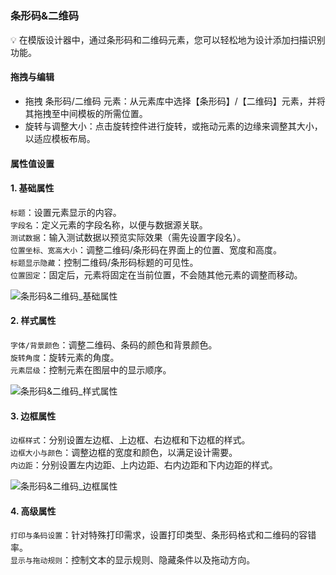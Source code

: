 <h5 id="start"></h5>

### 条形码&二维码

<aside>
💡 在模版设计器中，通过条形码和二维码元素，您可以轻松地为设计添加扫描识别功能。
</aside>

#### **拖拽与编辑**

- 拖拽 条形码/二维码 元素：从元素库中选择【条形码】/【二维码】元素，并将其拖拽至中间模板的所需位置。
- 旋转与调整大小：点击旋转控件进行旋转，或拖动元素的边缘来调整其大小，以适应模板布局。

#### 属性值设置

#### 1. 基础属性

`标题`：设置元素显示的内容。<br/>
`字段名`：定义元素的字段名称，以便与数据源关联。<br/>
`测试数据`：输入测试数据以预览实际效果（需先设置字段名）。<br/>
`位置坐标、宽高大小`：调整二维码/条形码在界面上的位置、宽度和高度。<br/>
`标题显示隐藏`：控制二维码/条形码标题的可见性。<br/>
`位置固定`：固定后，元素将固定在当前位置，不会随其他元素的调整而移动。<br/>

![条形码&二维码_基础属性](../_images/zh-cn/条形码&二维码_基础属性.png)

#### 2. 样式属性

`字体/背景颜色`：调整二维码、条码的颜色和背景颜色。<br/>
`旋转角度`：旋转元素的角度。<br/>
`元素层级`：控制元素在图层中的显示顺序。<br/>

![条形码&二维码_样式属性](../_images/zh-cn/条形码&二维码_样式属性.png)

#### 3. 边框属性

`边框样式`：分别设置左边框、上边框、右边框和下边框的样式。<br/>
`边框大小与颜色`：调整边框的宽度和颜色，以满足设计需要。<br/>
`内边距`：分别设置左内边距、上内边距、右内边距和下内边距的样式。<br/>

![条形码&二维码_边框属性](../_images/zh-cn/条形码&二维码_边框属性.png)

#### 4. 高级属性

`打印与条码设置`：针对特殊打印需求，设置打印类型、条形码格式和二维码的容错率。<br/>
`显示与拖动规则`：控制文本的显示规则、隐藏条件以及拖动方向。<br/>